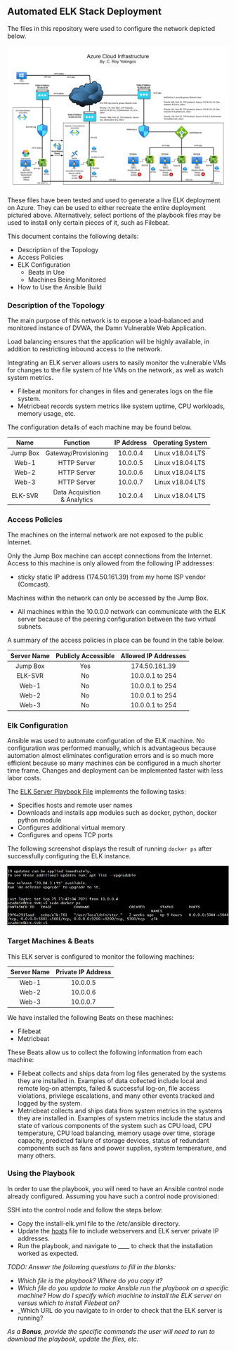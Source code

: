 ## Automated ELK Stack Deployment

The files in this repository were used to configure the network depicted below.

![Update the path with the name of your diagram](Images/Azure-Diagram.png)

These files have been tested and used to generate a live ELK deployment on Azure. They can be used to either recreate the entire deployment pictured above. Alternatively, select portions of the playbook files may be used to install only certain pieces of it, such as Filebeat.


This document contains the following details:
- Description of the Topology
- Access Policies
- ELK Configuration
  - Beats in Use
  - Machines Being Monitored
- How to Use the Ansible Build


### Description of the Topology

The main purpose of this network is to expose a load-balanced and monitored instance of DVWA, the Damn Vulnerable Web Application.

Load balancing ensures that the application will be highly available, in addition to restricting inbound access to the network.

Integrating an ELK server allows users to easily monitor the vulnerable VMs for changes to the file system of hte VMs on the network, as well as watch system metrics.
- Filebeat monitors for changes in files and generates logs on the file system.
- Metricbeat records system metrics like system uptime, CPU workloads, memory usage, etc.

The configuration details of each machine may be found below.

|   Name   	|             Function             	| IP Address 	| Operating System 	|
|:--------:	|:--------------------------------:	|:----------:	|:----------------:	|
| Jump Box 	|       Gateway/Provisioning       	|  10.0.0.4  	| Linux v18.04 LTS 	|
|   Web-1  	|            HTTP Server           	|  10.0.0.5  	| Linux v18.04 LTS 	|
|   Web-2  	|            HTTP Server           	|  10.0.0.6  	| Linux v18.04 LTS 	|
|   Web-3  	|            HTTP Server           	|  10.0.0.7  	| Linux v18.04 LTS 	|
|  ELK-SVR 	| Data Acquisition <br>& Analytics 	|  10.2.0.4  	| Linux v18.04 LTS 	|

### Access Policies

The machines on the internal network are not exposed to the public Internet. 

Only the Jump Box machine can accept connections from the Internet. Access to this machine is only allowed from the following IP addresses:
- sticky static IP address (174.50.161.39) from my home ISP vendor (Comcast).

Machines within the network can only be accessed by the Jump Box.
- All machines within the 10.0.0.0 network can communicate with the ELK server because of the peering         configuration between the two virtual subnets. 

A summary of the access policies in place can be found in the table below.

| Server Name 	| Publicly Accessible 	| Allowed IP Addresses 	|
|:-----------:	|:-------------------:	|:--------------------:	|
|   Jump Box  	|         Yes         	|     174.50.161.39    	|
|   ELK-SVR   	|          No         	|    10.0.0.1 to 254   	|
|    Web-1    	|          No         	|    10.0.0.1 to 254   	|
|    Web-2    	|          No         	|    10.0.0.1 to 254   	|
|    Web-3    	|          No         	|    10.0.0.1 to 254   	|


### Elk Configuration

Ansible was used to automate configuration of the ELK machine. No configuration was performed manually, which is advantageous because automation almost eliminates configuration errors and is so much more efficient because so many machines can be configured in a much shorter time frame. Changes and deployment can be implemented faster with less labor costs.

The [ELK Server Playbook File](Playbooks/install-elk.yml) implements the following tasks:

- Specifies hosts and remote user names
- Downloads and installs app modules such as docker, python, docker python module
- Configures additional virtual memory
- Configures and opens TCP ports

 
The following screenshot displays the result of running `docker ps` after successfully configuring the ELK instance.

![screenshot of docker ps output](Images/Docker_PS.png)

### Target Machines & Beats
This ELK server is configured to monitor the following machines:

| Server Name 	| Private IP Address 	|
|:-----------:	|:------------------:	|
|    Web-1    	|      10.0.0.5      	|
|    Web-2    	|      10.0.0.6      	|
|    Web-3    	|      10.0.0.7      	|

We have installed the following Beats on these machines:
- Filebeat
- Metricbeat

These Beats allow us to collect the following information from each machine:

- Filebeat collects and ships data from log files generated by the systems they are installed in. Examples of data collected include local and remote log-on attempts, failed & successful log-on, file access violations, privilege escalations, and many other events tracked and logged by the system.
- Metricbeat collects and ships data from system metrics in the systems they are installed in. Examples of system metrics include the status and state of various components of the system such as CPU load, CPU temperature, CPU load balancing, memory usage over time, storage capacity, predicted failure of storage devices, status of redundant components such as fans and power supplies, system temperature, and many others.

### Using the Playbook
In order to use the playbook, you will need to have an Ansible control node already configured. Assuming you have such a control node provisioned: 

SSH into the control node and follow the steps below:
- Copy the install-elk.yml file to the /etc/ansible directory.
- Update the [hosts](Images/hosts.png) file to include webservers and ELK server private IP addresses.
- Run the playbook, and navigate to ____ to check that the installation worked as expected.

_TODO: Answer the following questions to fill in the blanks:_
- _Which file is the playbook? Where do you copy it?_
- _Which file do you update to make Ansible run the playbook on a specific machine? How do I specify which machine to install the ELK server on versus which to install Filebeat on?_
- _Which URL do you navigate to in order to check that the ELK server is running?

_As a **Bonus**, provide the specific commands the user will need to run to download the playbook, update the files, etc._